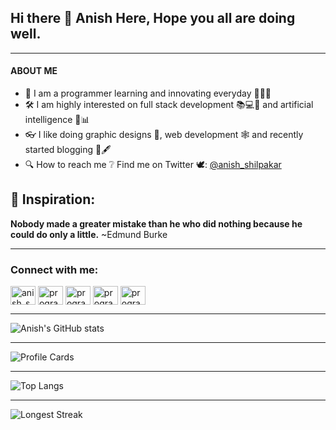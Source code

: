 ## Hi there 👋 Anish Here, Hope you all are doing well.

<hr>

#### ABOUT ME

- 🌱 I am a programmer learning and innovating everyday 👨🏻‍💻
- 🛠 I am highly interested on full stack development 📚💻📱 and artificial intelligence 🧠📊
- 👓 I like doing graphic designs 🎨, web development 🕸 and recently started blogging 📖🖋
- 🔍 How to reach me ❔ Find me on Twitter 🕊: [@anish_shilpakar](https://twitter.com/anish_shilpakar)
## 📌 Inspiration: 
**Nobody made a greater mistake than he who did nothing because he could do only a little.** ~Edmund Burke

<hr>

<h3 align="left">Connect with me:</h3>
<p align="left">
<a href="https://twitter.com/anish_shilpakar" target="blank"><img align="center" src="https://raw.githubusercontent.com/rahuldkjain/github-profile-readme-generator/master/src/images/icons/Social/twitter.svg" alt="anish_shilpakar" height="30" width="40" /></a>
<a href="https://www.instagram.com/anish_shilpakar/" target="blank"><img align="center" src="https://raw.githubusercontent.com/rahuldkjain/github-profile-readme-generator/master/src/images/icons/Social/instagram.svg" alt="programmerscrunity" height="30" width="40" /></a>
<a href="https://dev.to/juju2181" target="blank"><img align="center" src="https://raw.githubusercontent.com/rahuldkjain/github-profile-readme-generator/master/src/images/icons/Social/devto.svg" alt="programmerscrunity" height="30" width="40" /></a>
<a href="https://www.kaggle.com/anishshilpakar" target="blank"><img align="center" src="https://raw.githubusercontent.com/rahuldkjain/github-profile-readme-generator/master/src/images/icons/Social/kaggle.svg" alt="programmerscrunity" height="30" width="40" /></a>
<a href="https://anish-shilpakar.com.np/" target="blank"><img align="center" src="https://raw.githubusercontent.com/rahuldkjain/github-profile-readme-generator/master/src/images/icons/Social/hashnode.svg" alt="programmerscrunity" height="30" width="40" /></a>
</p>

<hr>

![Anish's GitHub stats](https://github-readme-stats.vercel.app/api?username=juju2181&show_icons=true&count_private=true&theme=onedark)

<hr>

![Profile Cards](https://github-profile-summary-cards.vercel.app/api/cards/profile-details?username=juju2181&theme=monokai)

<hr>

![Top Langs](https://github-readme-stats.vercel.app/api/top-langs/?username=juju2181&layout=compact&theme=dracula)

<hr>

![Longest Streak](https://github-readme-streak-stats.herokuapp.com/?user=juju2181&theme=radical)

